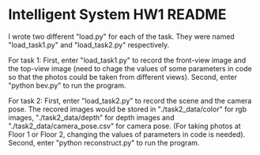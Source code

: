 # Intelligent System HW1 README

I wrote two different "load.py" for each of the task. They were named "load_task1.py" and "load_task2.py" respectively.

For task 1:
First, enter "load_task1.py" to record the front-view image and the top-view image (need to chage the values of some parameters in code so that the photos could be taken from different views).
Second, enter "python bev.py" to run the program.

For task 2:
First, enter "load_task2.py" to record the scene and the camera pose. The recored images would be stored in "./task2_data/color" for rgb images, "./task2_data/depth" for depth images and "./task2_data/camera_pose.csv" for camera pose. (For taking photos at Floor 1 or Floor 2, changing the values of parameters in code is needed).
Second, enter "python reconstruct.py" to run the program.